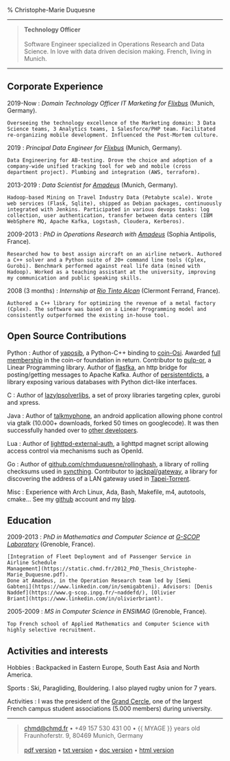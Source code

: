 % Christophe-Marie Duquesne

----

> **Technology Officer**
> \
> \
> Software Engineer specialized in Operations Research and Data Science.
> In love with data driven decision making. French, living in Munich.

----

Corporate Experience
--------------------

2019-Now
:   *Domain Technology Officer IT Marketing for [Flixbus](https://flixbus.com)*
    (Munich, Germany).

    Overseeing the technology excellence of the Marketing domain: 3 Data
    Science teams, 3 Analytics teams, 1 Salesforce/PHP team. Facilitated
    re-organizing mobile development. Influenced the Post-Mortem culture.

2019
:   *Principal Data Engineer for [Flixbus](https://flixbus.com)*
    (Munich, Germany).

    Data Engineering for AB-testing. Drove the choice and adoption of a
    company-wide unified tracking tool for web and mobile (cross
    department project). Plumbing and integration (AWS, terraform).

2013-2019
:   *Data Scientist for [Amadeus](https://amadeus.com)*
    (Munich, Germany).

    Hadoop-based Mining on Travel Industry Data (Petabyte scale). Wrote
    web services (Flask, Sqlite), shipped as Debian packages, continuously
    integrated with Jenkins. Participated in various devops tasks: log
    collection, user authentication, transfer between data centers (IBM
    WebSphere MQ, Apache Kafka, Logstash, Cloudera, Kerberos).

2009-2013
:   *PhD in Operations Research with [Amadeus](https://amadeus.com)*
    (Sophia Antipolis, France).

    Researched how to best assign aircraft on an airline network. Authored
    a C++ solver and a Python suite of 20+ command line tools (Cplex,
    Gurobi). Benchmark performed against real life data (mined with
    Hadoop). Worked as a teaching assistant at the university, improving
    my communication and public speaking skills.

2008 (3 months)
:   *Internship at [Rio Tinto Alcan](https://www.riotintoalcan.com/)*
    (Clermont Ferrand, France).

    Authored a C++ library for optimizing the revenue of a metal factory
    (Cplex). The software was based on a Linear Programming model and
    consistently outperformed the existing in-house tool.

Open Source Contributions
-------------------------

Python
:   Author of
    [yaposib](https://yaposib.readthedocs.org/en/latest/index.html), a
    Python-C++ binding to [coin-Osi](https://projects.coin-or.org/Osi).
    Awarded [full membership](https://www.coin-or.org/members.html) in the
    coin-or foundation in return.
    Contributor to [pulp-or](https://pythonhosted.org/PuLP/), a Linear
    Programming library. Author of
    [flasfka](https://github.com/travel-intelligence/flasfka), an http
    bridge for posting/getting messages to Apache Kafka. Author of
    [persistentdicts](https://github.com/chmduquesne/persistentdicts), a
    library exposing various databases with Python dict-like interfaces.

C
:   Author of
    [lazylpsolverlibs](https://github.com/chmduquesne/lazylpsolverlibs), a
    set of proxy libraries targeting cplex, gurobi and xpress.

Java
:   Author of [talkmyphone](https://github.com/chmduquesne/talkmyphone), an
    android application allowing phone control via gtalk (10.000+
    downloads, forked 50 times on googlecode). It was then successfully
    handed over to [other developers](https://github.com/Yakoo63/GTalkSMS).

Lua
:   Author of
    [lighttpd-external-auth](https://github.com/chmduquesne/lighttpd-external-auth),
    a lighttpd magnet script allowing access control via mechanisms such as
    OpenId.

Go
:   Author of
    [github.com/chmduquesne/rollinghash](https://github.com/chmduquesne/rollinghash),
    a library of rolling checksums used in
    [syncthing](https://syncthing.net/). Contributor to
    [jackpal/gateway](https://github.com/jackpal/gateway), a library for
    discovering the address of a LAN gateway used in
    [Tapei-Torrent](https://github.com/jackpal/Taipei-Torrent).

Misc
:   Experience with Arch Linux, Ada, Bash, Makefile, m4, autotools,
    cmake...  See my [github](https://github.com/chmduquesne) account and my
    [blog](https://blog.chmd.fr).


Education
---------

2009-2013
:   *PhD in Mathematics and Computer Science at [G-SCOP
    Laboratory](https://www.g-scop.grenoble-inp.fr/)*
    (Grenoble, France).

    [Integration of Fleet Deployment and of Passenger Service in
    Airline Schedule
    Management](https://static.chmd.fr/2012_PhD_Thesis_Christophe-Marie_Duquesne.pdf).
    Done at Amadeus, in the Operation Research team led by [Semi
    Gabteni](https://www.linkedin.com/in/semigabteni). Advisors: [Denis
    Naddef](https://www.g-scop.inpg.fr/~naddefd/), [Olivier
    Briant](https://www.linkedin.com/in/olivierbriant).

2005-2009
:   *MS in Computer Science in ENSIMAG* (Grenoble, France).

    Top French school of Applied Mathematics and Computer Science with
    highly selective recruitment.

Activities and interests
------------------------

Hobbies
:   Backpacked in Eastern Europe, South East Asia and North
    America.

Sports
:   Ski, Paragliding, Bouldering. I also played rugby union for 7 years.

Activities
:   I was the president of the [Grand
    Cercle](http://grandcercle.org), one of the largest French
    campus student associations (5.000 members) during university.

----

> <chmd@chmd.fr> • +49 157 530 431 00 • {{ MYAGE }} years old\
> Fraunhoferstr. 9, 80469 Munich, Germany\
> \
> [pdf version](https://resume.chmd.fr/index.pdf) •
> [txt version](https://resume.chmd.fr/index.txt) •
> [doc version](https://resume.chmd.fr/index.docx) •
> [html version](https://resume.chmd.fr/index.html)
